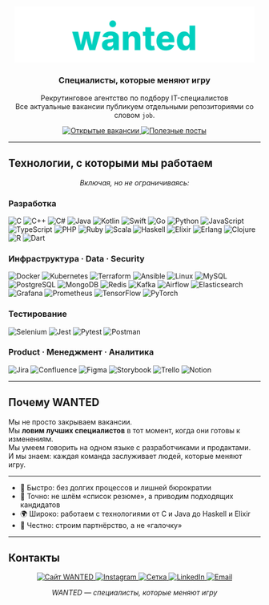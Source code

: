 <p align="center">
  <img src="./wanted.svg" alt="wanted logo" width="480" />
</p>

<h3 align="center">Специалисты, которые меняют игру</h3>
<p align="center">
  Рекрутинговое агентство по подбору IT-специалистов<br/>
  Все актуальные вакансии публикуем отдельными репозиториями со словом <code>job</code>.
</p>

<p align="center">
  <a href="https://github.com/GuitarEmo?tab=repositories&q=job">
    <img
      src="https://img.shields.io/badge/💼%20Открытые%20вакансии-job%20repos-00D0BF?style=for-the-badge&logo=github&logoColor=white"
      alt="Открытые вакансии"
    />
  </a>
  <a href="https://github.com/GuitarEmo?tab=repositories&q=post">
    <img
      src="https://img.shields.io/badge/📝%20Полезные%20посты-post%20repos-00D0BF?style=for-the-badge&logo=readthedocs&logoColor=white"
      alt="Полезные посты"
    />
  </a>

---

## Технологии, с которыми мы работаем

<p align="center">
  <em>Включая, но не ограничиваясь:</em>
</p>

### Разработка
<p>
  <img src="https://cdn.jsdelivr.net/gh/devicons/devicon/icons/c/c-original.svg" width="28" alt="C"/>
  <img src="https://cdn.jsdelivr.net/gh/devicons/devicon/icons/cplusplus/cplusplus-original.svg" width="28" alt="C++"/>
  <img src="https://cdn.jsdelivr.net/gh/devicons/devicon/icons/csharp/csharp-original.svg" width="28" alt="C#"/>
  <img src="https://cdn.jsdelivr.net/gh/devicons/devicon/icons/java/java-original.svg" width="28" alt="Java"/>
  <img src="https://cdn.jsdelivr.net/gh/devicons/devicon/icons/kotlin/kotlin-original.svg" width="28" alt="Kotlin"/>
  <img src="https://cdn.jsdelivr.net/gh/devicons/devicon/icons/swift/swift-original.svg" width="28" alt="Swift"/>
  <img src="https://cdn.jsdelivr.net/gh/devicons/devicon/icons/go/go-original.svg" width="28" alt="Go"/>
  <img src="https://cdn.jsdelivr.net/gh/devicons/devicon/icons/python/python-original.svg" width="28" alt="Python"/>
  <img src="https://cdn.jsdelivr.net/gh/devicons/devicon/icons/javascript/javascript-original.svg" width="28" alt="JavaScript"/>
  <img src="https://cdn.jsdelivr.net/gh/devicons/devicon/icons/typescript/typescript-original.svg" width="28" alt="TypeScript"/>
  <img src="https://cdn.jsdelivr.net/gh/devicons/devicon/icons/php/php-original.svg" width="28" alt="PHP"/>
  <img src="https://cdn.jsdelivr.net/gh/devicons/devicon/icons/ruby/ruby-original.svg" width="28" alt="Ruby"/>
  <img src="https://cdn.jsdelivr.net/gh/devicons/devicon/icons/scala/scala-original.svg" width="28" alt="Scala"/>
  <img src="https://cdn.jsdelivr.net/gh/devicons/devicon/icons/haskell/haskell-original.svg" width="28" alt="Haskell"/>
  <img src="https://cdn.jsdelivr.net/gh/devicons/devicon/icons/elixir/elixir-original.svg" width="28" alt="Elixir"/>
  <img src="https://cdn.jsdelivr.net/gh/devicons/devicon/icons/erlang/erlang-original.svg" width="28" alt="Erlang"/>
  <img src="https://cdn.jsdelivr.net/gh/devicons/devicon/icons/clojure/clojure-original.svg" width="28" alt="Clojure"/>
  <img src="https://cdn.jsdelivr.net/gh/devicons/devicon/icons/r/r-original.svg" width="28" alt="R"/>
  <img src="https://cdn.jsdelivr.net/gh/devicons/devicon/icons/dart/dart-original.svg" width="28" alt="Dart"/>
</p>

### Инфраструктура · Data · Security
<p>
  <img src="https://cdn.jsdelivr.net/gh/devicons/devicon/icons/docker/docker-original.svg" width="28" alt="Docker"/>
  <img src="https://cdn.jsdelivr.net/gh/devicons/devicon/icons/kubernetes/kubernetes-plain.svg" width="28" alt="Kubernetes"/>
  <img src="https://cdn.jsdelivr.net/gh/devicons/devicon/icons/terraform/terraform-original.svg" width="28" alt="Terraform"/>
  <img src="https://cdn.jsdelivr.net/gh/devicons/devicon/icons/ansible/ansible-original.svg" width="28" alt="Ansible"/>
  <img src="https://cdn.jsdelivr.net/gh/devicons/devicon/icons/linux/linux-original.svg" width="28" alt="Linux"/>
  <img src="https://cdn.jsdelivr.net/gh/devicons/devicon/icons/mysql/mysql-original.svg" width="28" alt="MySQL"/>
  <img src="https://cdn.jsdelivr.net/gh/devicons/devicon/icons/postgresql/postgresql-original.svg" width="28" alt="PostgreSQL"/>
  <img src="https://cdn.jsdelivr.net/gh/devicons/devicon/icons/mongodb/mongodb-original.svg" width="28" alt="MongoDB"/>
  <img src="https://cdn.jsdelivr.net/gh/devicons/devicon/icons/redis/redis-original.svg" width="28" alt="Redis"/>
  <img src="https://cdn.jsdelivr.net/gh/devicons/devicon/icons/apachekafka/apachekafka-original.svg" width="28" alt="Kafka"/>
  <img src="https://cdn.jsdelivr.net/gh/devicons/devicon/icons/apacheairflow/apacheairflow-original.svg" width="28" alt="Airflow"/>
  <img src="https://cdn.jsdelivr.net/gh/devicons/devicon/icons/elasticsearch/elasticsearch-original.svg" width="28" alt="Elasticsearch"/>
  <img src="https://cdn.jsdelivr.net/gh/devicons/devicon/icons/grafana/grafana-original.svg" width="28" alt="Grafana"/>
  <img src="https://cdn.jsdelivr.net/gh/devicons/devicon/icons/prometheus/prometheus-original.svg" width="28" alt="Prometheus"/>
  <img src="https://cdn.jsdelivr.net/gh/devicons/devicon/icons/tensorflow/tensorflow-original.svg" width="28" alt="TensorFlow"/>
  <img src="https://cdn.jsdelivr.net/gh/devicons/devicon/icons/pytorch/pytorch-original.svg" width="28" alt="PyTorch"/>
</p>

### Тестирование
<p>
  <img src="https://cdn.jsdelivr.net/gh/devicons/devicon/icons/selenium/selenium-original.svg" width="28" alt="Selenium"/>
  <img src="https://cdn.jsdelivr.net/gh/devicons/devicon/icons/jest/jest-plain.svg" width="28" alt="Jest"/>
  <img src="https://cdn.jsdelivr.net/gh/devicons/devicon/icons/pytest/pytest-original.svg" width="28" alt="Pytest"/>
  <img src="https://cdn.jsdelivr.net/gh/devicons/devicon/icons/postman/postman-original.svg" width="28" alt="Postman"/>
</p>

### Product · Менеджмент · Аналитика
<p>
  <img src="https://cdn.jsdelivr.net/gh/devicons/devicon/icons/jira/jira-original.svg" width="28" alt="Jira"/>
  <img src="https://cdn.jsdelivr.net/gh/devicons/devicon/icons/confluence/confluence-original.svg" width="28" alt="Confluence"/>
  <img src="https://cdn.jsdelivr.net/gh/devicons/devicon/icons/figma/figma-original.svg" width="28" alt="Figma"/>
  <img src="https://cdn.jsdelivr.net/gh/devicons/devicon/icons/storybook/storybook-original.svg" width="28" alt="Storybook"/>
  <img src="https://cdn.jsdelivr.net/gh/devicons/devicon/icons/trello/trello-plain.svg" width="28" alt="Trello"/>
  <img src="https://cdn.jsdelivr.net/gh/devicons/devicon/icons/notion/notion-original.svg" width="28" alt="Notion"/>
</p>

---

## Почему WANTED

Мы не просто закрываем вакансии.  
Мы **ловим лучших специалистов** в тот момент, когда они готовы к изменениям.  
Мы умеем говорить на одном языке с разработчиками и продактами.  
И мы знаем: каждая команда заслуживает людей, которые меняют игру.  

---

- 🚀 Быстро: без долгих процессов и лишней бюрократии  
- 🎯 Точно: не шлём «список резюме», а приводим подходящих кандидатов  
- 🌍 Широко: работаем с технологиями от C и Java до Haskell и Elixir  
- 🤝 Честно: строим партнёрство, а не «галочку»  

---

## Контакты

<p align="center">
  <a href="https://wanted.ooo">
    <img
      src="https://img.shields.io/badge/🌐%20Сайт-wanted.ooo-00D0BF?style=for-the-badge&logo=google-chrome&logoColor=white"
      alt="Сайт WANTED"
    />
  </a>
  <a href="https://instagram.com/wanted.ooo">
    <img
      src="https://img.shields.io/badge/📸%20Instagram-@wanted.ooo-00D0BF?style=for-the-badge&logo=instagram&logoColor=white"
      alt="Instagram"
    />
  </a>
  <a href="https://set.ki/channel/EQ2TjZX">
    <img
      src="https://img.shields.io/badge/🟢%20Сетка-Setka-00D0BF?style=for-the-badge&logo=matrix&logoColor=white"
      alt="Сетка"
    />
  </a>
  <a href="https://www.linkedin.com/company/wanted-recruiting/posts/?feedView=all">
    <img
      src="https://img.shields.io/badge/🔗%20LinkedIn-WANTED-00D0BF?style=for-the-badge&logo=linkedin&logoColor=white"
      alt="LinkedIn"
    />
  </a>
  <a href="mailto:hello@wanted.ooo">
    <img
      src="https://img.shields.io/badge/📩%20Email-hello@wanted.ooo-00D0BF?style=for-the-badge&logo=gmail&logoColor=white"
      alt="Email"
    />
  </a>
</p>

<p align="center">
  <em>WANTED — специалисты, которые меняют игру</em>
</p>
